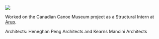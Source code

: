 <div class="mdImgContainer">
    <img src="https://aibc.ca/wp-content/uploads/2016/03/Azure_CanCanoeMuseum.jpg">
</div>

Worked on the Canadian Canoe Museum project as a Structural Intern at [Arup](https://arup.com).

Architects: Heneghan Peng Architects and Kearns Mancini Architects